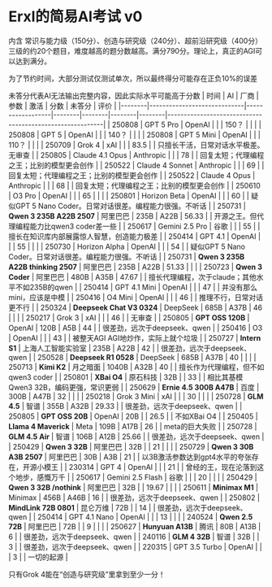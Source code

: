 # Erxl的简易AI考试 v0
内含 常识与能力级（150分）、创造与研究级（240分）、超前沿研究级（400分） 三级的约20个题目，难度越高的题分数越高。满分790分。理论上，真正的AGI可以达到满分。

为了节约时间，大部分测试仅测试单次，所以最终得分可能存在正负10%的误差

未答分代表AI无法输出完整内容，因此实际水平可能高于分数
| 时间   | AI                          | 厂商             | 参数   | 激活   | 分数   | 未答分 | 评价                                                     | 
|--------|-----------------------------|------------------|--------|--------|--------|--------|----------------------------------------------------------|
| 250808 | GPT 5 Pro                   | OpenAI           |        |        | 150？  |        |                                                          |
| 250808 | GPT 5                       | OpenAI           |        |        | 140？  |        |                                                          |
| 250808 | GPT 5 Mini                  | OpenAI           |        |        | 110？  |        |                                                          |
| 250709 | Grok 4                      | xAI              |        |        | 83.5   |        | 只擅长干活，日常对话水平极差。无审查                     | 
| 250805 | Claude 4.1 Opus             | Anthropic        |        |        | 78     |        | 回复太短；代理编程之王；比别的模型更会创作               | 
| 250522 | Claude 4 Sonnet             | Anthropic        |        |        | 69     |        | 回复太短；代理编程之王；比别的模型更会创作               | 
| 250522 | Claude 4 Opus               | Anthropic        |        |        | 68     |        | 回复太短；代理编程之王；比别的模型更会创作               | 
| 250610 | O3 Pro                      | OpenAI           |        |        | 65     |        |                                                          | 
| 250801 | Horizon Beta                | OpenAI           |        |        | 60     |        | 疑似GPT 5 Nano Coder。日常对话很差。编程能力很强。不听话 | 
| 250731 | **Qwen 3 235B A22B 2507**   | 阿里巴巴         | 235B   | A22B   | 56.33  |        | 开源之王。但代理编程能力比qwen3 coder差一些              | 
| 250617 | Gemini 2.5 Pro              | 谷歌             |        |        | 55     |        | 擅长在知识库内部展露惊人智慧，创造能力极差               | 
| 250414 | GPT 4.1                     | OpenAI           |        |        | 55     |        |                                                          | 
| 250730 | Horizon Alpha               | OpenAI           |        |        | 54     |        | 疑似GPT 5 Nano Coder。日常对话很差。编程能力很强。不听话 | 
| 250731 | **Qwen 3 235B A22B thinking 2507** | 阿里巴巴  | 235B   | A22B   | 51.33  |        |                                                          | 
| 250723 | **Qwen 3 Coder**            | 阿里巴巴         | 480B   | A35B   | 47.67  |        | 擅长代理编程，次于claude；其他水平不如235B的qwen         | 
| 250414 | GPT 4.1 Mini                | OpenAI           |        |        | 47     |        | 并没有那么mini，应该是中模                               | 
| 250416 | O4 Mini                     | OpenAI           |        |        | 46     |        | 推理不行，日常对话更不行                                 | 
| 250324 | **Deepseek Chat V3 0324**   | DeepSeek         | 685B   | A37B   | 46     |        |                                                          | 
| 250217 | Grok 3                      | xAI              |        |        | 46     |        | 无审查                                                   | 
| 250805 | **GPT OSS 120B**            | OpenAI           | 120B   | A5B    | 44     |        | 很差劲，远次于deepseek、qwen                             | 
| 250416 | O3                          | OpenAI           |        |        | 43     |        | 被整天AGI AGI地炒作，实际上就个垃圾                      | 
| 250727 | **Intern S1**               | 上海人工智能实验室 | 235B | A22B   | 42     |        | 很差劲，远次于deepseek、qwen                             | 
| 250528 | **Deepseek R1 0528**        | DeepSeek         | 685B   | A37B   | 40     |        |                                                          | 
| 250713 | **Kimi K2**                 | 月之暗面         | 1040B  | A32B   | 40     |        | 擅长作为代理编程，但不如qwen3 coder                      | 
| 250801 | **XBai O4**                 | 原石科技         | 32B    |        | 33     |        | 相比其基模Qwen3 32B，编码更强，常识更弱                  | 
| 250629 | **Ernie 4.5 300B A47B**     | 百度             | 300B   | A47B   | 32     |        |                                                          | 
| 250218 | Grok 3 Mini                 | xAI              |        |        | 30     |        |                                                          | 
| 250728 | **GLM 4.5**                 | 智谱             | 355B   | A32B   | 29.33  |        | 很差劲，远次于deepseek、qwen                             | 
| 250805 | **GPT OSS 20B**             | OpenAI           | 20B    |        | 26.5   |        | 不如XBai O4                                              | 
| 250405 | **Llama 4 Maverick**        | Meta             | 109B   | A17B   | 26     |        | meta的巨大失败                                           | 
| 250728 | **GLM 4.5 Air**             | 智谱             | 106B   | A12B   | 25.66  |        | 很差劲，远次于deepseek、qwen                             | 
| 250429 | **Qwen 3 32B**              | 阿里巴巴         | 32B    |        | 21     |        |                                                          | 
| 250729 | **Qwen 3 30B A3B 2507**     | 阿里巴巴         | 30B    | A3B    | 21     |        | 以3B激活参数达到gpt4水平的夸张存在，开源小模王           | 
| 230314 | GPT 4                       | OpenAI           |        |        | 21     |        | 曾经的王，现在沦落到这个地步，感慨万千                   | 
| 250617 | Gemini 2.5 Flash            | 谷歌             |        |        | 20     |        |                                                          | 
| 250429 | **Qwen 3 32B /nothink**     | 阿里巴巴         | 32B    |        | 19.67  |        |                                                          | 
| 250611 | **Minimax M1**              | Minimax          | 456B   | A46B   | 16     |        | 很差劲，远次于deepseek、qwen                             | 
| 250802 | **MindLink 72B 0801**       | 昆仑万维         | 72B    |        | 14     |        | 很差劲，远次于deepseek、qwen                             | 
| 250414 | GPT 4.1 Nano                | OpenAI           |        |        | 13     |        |                                                          | 
| 240524 | **Qwen 2.5 72B**            | 阿里巴巴         | 72B    |        | 9      |        |                                                          | 
| 250627 | **Hunyuan A13B**            | 腾讯             | 80B    | A13B   | 6      |        | 很差劲，远次于deepseek、qwen                             | 
| 240116 | **GLM 4 32B**               | 智谱             | 32B    |        | 3      |        | 很差劲，远次于deepseek、qwen                             | 
| 220315 | GPT 3.5 Turbo               | OpenAI           |        |        | 3      |        | 一切的起源                                               | 

只有Grok 4能在“创造与研究级”里拿到至少一分！


